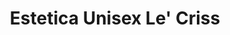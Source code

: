 ---
title: "Estetica Unisex Le' Criss"
url: /saint-louis/estetica-unisex-le-criss/
shop: Kleidung
---